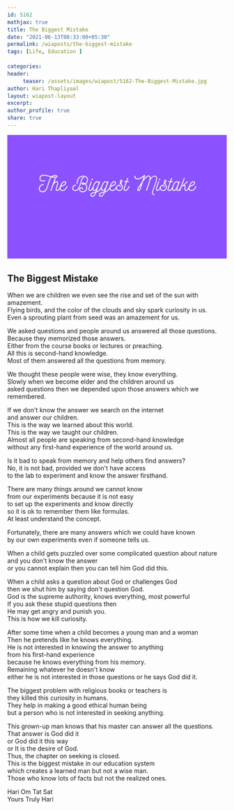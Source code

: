 ```yaml
--- 
id: 5162
mathjax: true  
title: The Biggest Mistake
date: "2021-06-13T08:33:00+05:30"
permalink: /wiaposts/the-biggest-mistake
tags: [Life, Education ]    

categories: 
header:
     teaser: /assets/images/wiapost/5162-The-Biggest-Mistake.jpg
author: Hari Thapliyaal 
layout: wiapost-layout 
excerpt:  
author_profile: true 
share: true 
---
```


![The Biggest Mistake](/assets/images/wiapost/5162-The-Biggest-Mistake.jpg)     
   
## The Biggest Mistake   
    
When we are children we even see the rise and set of the sun with amazement.    
Flying birds, and the color of the clouds and sky spark curiosity in us.    
Even a sprouting plant from seed was an amazement for us.    
    
We asked questions and people around us answered all those questions.    
Because they memorized those answers.    
Either from the course books or lectures or preaching.    
All this is second-hand knowledge.    
Most of them answered all the questions from memory.    
    
We thought these people were wise, they know everything.    
Slowly when we become elder and the children around us     
asked questions then we depended upon those answers which we remembered.    
    
If we don't know the answer we search on the internet    
and answer our children.    
This is the way we learned about this world.    
This is the way we taught our children.    
Almost all people are speaking from second-hand knowledge     
without any first-hand experience of the world around us.    
    
Is it bad to speak from memory and help others find answers?    
No, it is not bad, provided we don't have access     
to the lab to experiment and know the answer firsthand.    
    
There are many things around we cannot know     
from our experiments because it is not easy     
to set up the experiments and know directly     
so it is ok to remember them like formulas.     
At least understand the concept.    
    
Fortunately, there are many answers which we could have known     
by our own experiments even if someone tells us.    
    
When a child gets puzzled over some complicated question about nature    
and you don't know the answer     
or you cannot explain then you can tell him God did this.    
    
When a child asks a question about God or challenges God    
then we shut him by saying don't question God.    
God is the supreme authority, knows everything, most powerful    
If you ask these stupid questions then     
He may get angry and punish you.    
This is how we kill curiosity.    
    
After some time when a child becomes a young man and a woman     
Then he pretends like he knows everything.    
He is not interested in knowing the answer to anything     
from his first-hand experience     
because he knows everything from his memory.    
Remaining whatever he doesn't know     
either he is not interested in those questions or he says God did it.    
    
The biggest problem with religious books or teachers is     
they killed this curiosity in humans.    
They help in making a good ethical human being     
but a person who is not interested in seeking anything.     
    
This grown-up man knows that his master can answer all the questions.     
That answer is God did it     
or God did it this way     
or It is the desire of God.    
Thus, the chapter on seeking is closed.    
This is the biggest mistake in our education system     
which creates a learned man but not a wise man.     
Those who know lots of facts but not the realized ones.    
    
Hari Om Tat Sat    
Yours Truly Hari    
    
